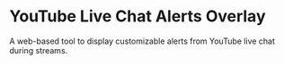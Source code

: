 # YouTube Live Chat Alerts Overlay

A web-based tool to display customizable alerts from YouTube live chat during streams.
